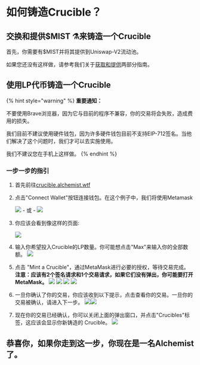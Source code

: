 # 如何铸造Crucible？

## 交换和提供$MIST ⚗️来铸造一个Crucible

首先，你需要有$MIST并将其提供到Uniswap-V2流动池。

如果您还没有这样做，请参考我们关于[获取和提供](../../acquiring-and-subscribing.md)两部分指南。

## 使用LP代币铸造一个Crucible

{% hint style="warning" %}
**重要通知：**

不要使用Brave浏览器，因为它与目前的程序不兼容，你的交易将会失败，造成费用的损失。

我们目前不建议使用硬件钱包，因为许多硬件钱包目前不支持EIP-712签名。当他们解决了这个问题时，我们才可以去实施使用。

我们不建议您在手机上这样做。
{% endhint %}

### 一步一步的指引

1. 首先前往[crucible.alchemist.wtf](https://crucible.alchemist.wtf/)
2. 点击"Connect Wallet"按钮连接钱包。在这个例子中，我们将使用Metamask

   ![](../../.gitbook/assets/screenshot-2021-05-07-at-12.48.31.png) - 或 - ![](../../.gitbook/assets/screenshot-2021-05-07-at-12.48.38.png) 

3. 你应该会看到像这样的页面:

    ![](../../.gitbook/assets/screenshot-2021-05-07-at-12.49.57.png) 

4. 输入你希望投入Crucible的LP数量。你可能想点击"Max"来输入你的全部数额。  ![](../../.gitbook/assets/screenshot-2021-05-07-at-12.50.01.png)  
5. 点击 "Mint a Crucible"，通过MetaMask进行必要的授权，等待交易完成。 **注意：应该有2个签名请求和1个交易请求，如果它们没有弹出，你可能要打开MetaMask。** ![](../../.gitbook/assets/screenshot-2021-05-07-at-12.50.05.png)  ![](../../.gitbook/assets/screenshot-2021-05-07-at-12.50.16.png) ![](../../.gitbook/assets/screenshot-2021-05-07-at-12.50.20.png) ![](../../.gitbook/assets/screenshot-2021-05-07-at-12.50.28.png) 
6. 一旦你确认了你的交易，你应该收到以下提示，点击查看你的交易。一旦你的交易被确认，请进入下一步。 ![](../../.gitbook/assets/screenshot-2021-05-07-at-13.12.02.png)![](../../.gitbook/assets/screenshot-2021-05-07-at-13.24.50.png) 
7. 现在你的交易已经确认，你可以关闭上面的弹出窗口，并点击"Crucibles"标签，这应该会显示你新铸造的 Crucible。 ![](../../.gitbook/assets/screenshot-2021-05-07-at-13.01.22.png) 

## 恭喜你，如果你走到这一步，你现在是一名**Alchemist**了。

